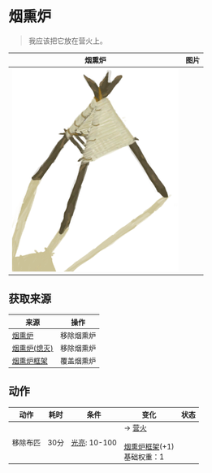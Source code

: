 # 烟熏炉  
> 我应该把它放在营火上。  
  
  烟熏炉  |   图片   
 ----  |  ----:   
   |  ![](Sprite/Smoker.png)   
  
## 获取来源  
来源  |  操作  
----  |  ----  
[烟熏炉](Smoker.md)  |  移除烟熏炉  
[烟熏炉(熄灭)](SmokerExtinguished.md)  |  移除烟熏炉  
[烟熏炉框架](SmokerFrame.md)  |  覆盖烟熏炉  
## 动作  
动作  |  耗时  |  条件  |  变化  |  状态  
----  |  ----  |  ----  |  ----  |  ----  
移除布匹<br>  |  30分  |  [光亮](Light.md): 10-100  |  → [营火](Campfire.md)<br><br>[烟熏炉框架](SmokerFrame.md)(+1)<br>基础权重：1<br>  |    
